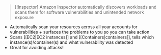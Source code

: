 
>[!Inspector]
>Amazon Inspector automatically discovers workloads and scans them for software vulnerabilities and unintended network exposure

- Automatically scan your resources across all your accounts for vulnerabilities + surfaces the problems to you so you can take action
- Scans [[EC2|EC2 instances]] and [[Containers|containers]], tells which instance(s)/container(s) and what vulnerability was detected
- Great for avoiding attacks!

